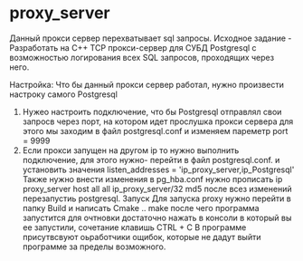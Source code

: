 # proxy_server
Данный прокси сервер перехватывает sql запросы.
Исходное задание - Разработать на C++ TCP прокси-сервер для СУБД Postgresql с возможностью логирования всех SQL запросов, проходящих через него.

Настройка:
Что бы данный прокси сервер работал, нужно произвести настроку самого Postgresql
1) Нужео настроить подключение, что бы Postgresql отправлял свои запросв через порт, на котором идет прослушка прокси сервера
для этого мы заходим в файл postgresql.conf
и изменяем пареметр port = 9999
2) Если прокси запущен на другом ip то нужно выполнить подключение, для этого нужно-
перейти в файл postgresql.conf. и установить значения listen_addresses = 'ip_proxy_server,ip_Postgresql'
Также нужно внести изменения в pg_hba.conf
нужно прописать ip proxy_server
host    all             all           ip_proxy_server/32         md5
после всез изменений перезапустиь postgresql.
Запуск
Для запуска proxy нужно перейти в папку Build и написать
Cmake ..
make
после чего программа запустится
для очтновки достаточно нажать в консоли в который вы ее запустили, сочетание клавишь CTRL + C
В программе присутвсвуют оьработчики ощибок, которые не дадут выйти программе за пределы возможного.



